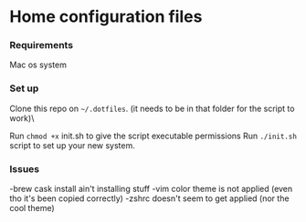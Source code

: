 # Home configuration files
### Requirements
Mac os system

### Set up
Clone this repo on `~/.dotfiles`. (it needs to be in that folder for the script to work)\

Run `chmod +x` init.sh to give the script executable permissions
Run `./init.sh` script to set up your new system.

### Issues
-brew cask install ain't installing stuff
-vim color theme is not applied (even tho it's been copied correctly)
-zshrc doesn't seem to get applied (nor the cool theme)
